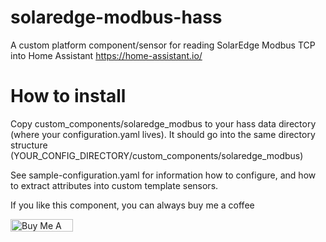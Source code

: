 # solaredge-modbus-hass
A custom platform component/sensor for reading SolarEdge Modbus TCP into Home Assistant https://home-assistant.io/

# How to install

Copy custom_components/solaredge_modbus to your hass data directory (where your configuration.yaml lives). It should go into the same directory structure (YOUR_CONFIG_DIRECTORY/custom_components/solaredge_modbus)

See sample-configuration.yaml for information how to configure, and how to extract attributes into custom template sensors.

If you like this component, you can always buy me a coffee

<a href="https://www.buymeacoffee.com/gax2VUf" target="_blank"><img src="https://cdn.buymeacoffee.com/buttons/default-yellow.png" alt="Buy Me A Coffee" style="height: 20px !important;width: 100px !important;" ></a>
